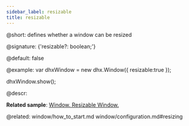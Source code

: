 ```yaml
---
sidebar_label: resizable
title: resizable
---          
```


@short: defines whether a window can be resized

@signature: {'resizable?: boolean;'}

@default: false

@example: 
var dhxWindow = new dhx.Window({
    resizable:true
});

dhxWindow.show();



@descr: 

**Related sample**: [Window. Resizable Window.](https://snippet.dhtmlx.com/1suzi8gj)

@related: window/how_to_start.md
window/configuration.md#resizing
